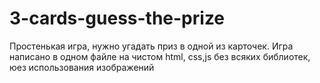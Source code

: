 # 3-cards-guess-the-prize

Простенькая игра, нужно угадать приз в одной из карточек. Игра написано в одном файле на чистом html, css,js без всяких библиотек, юез использования изображений
